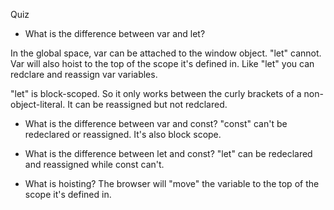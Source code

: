 Quiz
- What is the difference between var and let?

In the global space, var can be attached to the window object. "let" cannot. 
Var will also hoist to the top of the scope it's defined in.
Like "let" you can redclare and reassign var variables. 

"let" is block-scoped. So it only works between the curly brackets of a non-object-literal. It can be reassigned but not redclared. 


- What is the difference between var and const?
"const" can't be redeclared or reassigned. It's also block scope. 

- What is the difference between let and const?
"let" can be redeclared and reassigned while const can't. 
- What is hoisting?
The browser will "move" the variable to the top of the scope it's defined in. 
